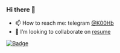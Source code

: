 ### Hi there 👋
- 📫 How to reach me: telegram [@K00Hb](https://t.me/K00Hb)
- 👯 I’m looking to collaborate on [resume](https://k0hb.github.io/my_profile/)

[![Badge](https://www.codewars.com/users/K0Hb/badges/large)](https://www.codewars.com/users/K0Hb/badges/large)
<!--
**K0Hb/K0Hb** is a ✨ _special_ ✨ repository because its `README.md` (this file) appears on your GitHub profile.

Here are some ideas to get you started:

- 🔭 I’m currently working on ...
- 🌱 I’m currently learning ...
- 🤔 I’m looking for help with ...
- 💬 Ask me about ...
- 📫 How to reach me: telegram @K00Hb
- 😄 Pronouns: ...
- ⚡ Fun fact: ...
-->

